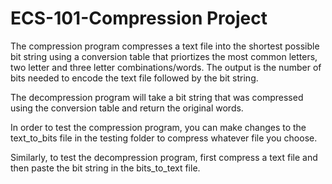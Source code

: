 # ECS-101-Compression Project

The compression program compresses a text file into the shortest possible bit string using a conversion table that priortizes the most common letters, two letter and three letter combinations/words. The output is the number of bits needed to encode the text file followed by the bit string.

The decompression program will take a bit string that was compressed using the conversion table and return the original words.

In order to test the compression program, you can make changes to the text_to_bits file in the testing folder to compress whatever file you choose.

Similarly, to test the decompression program, first compress a text file and then paste the bit string in the bits_to_text file.
